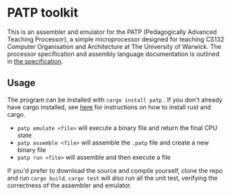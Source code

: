 # PATP toolkit

This is an assembler and emulator for the PATP (Pedagogically Advanced Teaching Processor), a simple microprocessor designed for teaching CS132 Computer Organisation and Architecture at The University of Warwick. The processor specification and assembly language documentation is outlined in [the specification](Specification.md).

## Usage

The program can be installed with `cargo install patp` . If you don't already have cargo installed, see [here](https://www.rust-lang.org/tools/install) for instructions on how to install rust and cargo.

- `patp emulate <file>` will execute a binary file and return the final CPU state
- `patp assemble <file>` will assemble the `.patp` file and create a new binary file
- `patp run <file>` will assemble and then execute a file

If you'd prefer to download the source and compile yourself, clone the repo and run `cargo build`. `cargo test` will also run all the unit test, verifying the correctness of the assembler and emulator.
